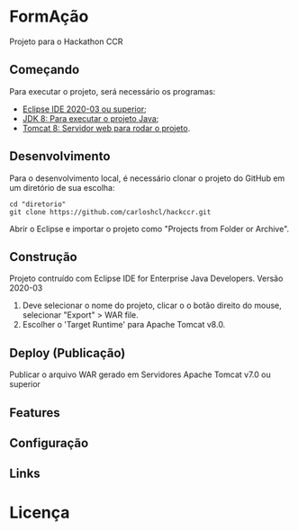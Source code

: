 # FormAção
Projeto para o Hackathon CCR

## Começando

Para executar o projeto, será necessário os programas:

- [Eclipse IDE 2020-03 ou superior](https://www.eclipse.org/downloads/packages/release/kepler/sr2/eclipse-ide-java-ee-developers);
- [JDK 8: Para executar o projeto Java](https://www.oracle.com/br/java/technologies/javase/javase-jdk8-downloads.html);
- [Tomcat 8: Servidor web para rodar o projeto](https://tomcat.apache.org/download-80.cgi).

## Desenvolvimento

Para o desenvolvimento local, é necessário clonar o projeto do GitHub em um diretório de sua escolha:

	cd "diretorio"
	git clone https://github.com/carloshcl/hackccr.git
	
Abrir o Eclipse e importar o projeto como "Projects from Folder or Archive".
		
## Construção

Projeto contruído com Eclipse IDE for Enterprise Java Developers. Versão 2020-03
1. Deve selecionar o nome do projeto, clicar o o botão direito do mouse, selecionar "Export" > WAR file.
2. Escolher o 'Target Runtime' para Apache Tomcat v8.0.

## Deploy (Publicação)

Publicar o arquivo WAR gerado em Servidores Apache Tomcat v7.0 ou superior

## Features

## Configuração

## Links

# Licença

